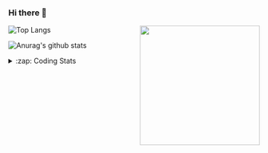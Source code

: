 ### Hi there 👋

<!--
**tao8687/tao8687** is a ✨ _special_ ✨ repository because its `README.md` (this file) appears on your GitHub profile.

Here are some ideas to get you started:

- 🔭 I’m currently working on ...
- 🌱 I’m currently learning ...
- 👯 I’m looking to collaborate on ...
- 🤔 I’m looking for help with ...
- 💬 Ask me about ...
- 📫 How to reach me: ...
- 😄 Pronouns: ...
- ⚡ Fun fact: ...
-->

<img align='right' src="https://media.giphy.com/media/M9gbBd9nbDrOTu1Mqx/giphy.gif" width="240">

  
![Top Langs](https://github-readme-stats.vercel.app/api/top-langs/?username=tao8687&layout=compact&title_color=23238E&text_color=A67D3D)

![Anurag's github stats](https://github-readme-stats.vercel.app/api?username=tao8687&show_icons=true&&text_color=A67D3D&title_color=23238E&show_icons=false&count_private=true&hide=stars)

<details>
  <summary>:zap: Coding Stats</summary>
  <br>
    
<!--START_SECTION:waka-->

```txt
From: 20 July 2023 - To: 27 July 2023

Markdown     3 hrs 25 mins   ██████████████████▒░░░░░░   73.91 %
C++          24 mins         ██▒░░░░░░░░░░░░░░░░░░░░░░   08.93 %
Bash         13 mins         █▒░░░░░░░░░░░░░░░░░░░░░░░   05.00 %
C            13 mins         █▒░░░░░░░░░░░░░░░░░░░░░░░   04.90 %
Makefile     9 mins          █░░░░░░░░░░░░░░░░░░░░░░░░   03.44 %
```

<!--END_SECTION:waka-->
</details>
